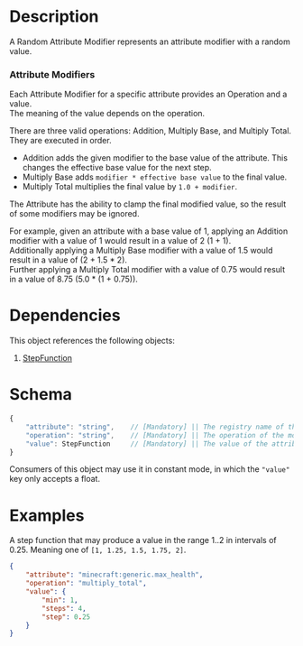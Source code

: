 # Description
A Random Attribute Modifier represents an attribute modifier with a random value.  

### Attribute Modifiers
Each Attribute Modifier for a specific attribute provides an Operation and a value.  
The meaning of the value depends on the operation.  

There are three valid operations: Addition, Multiply Base, and Multiply Total. They are executed in order.

* Addition adds the given modifier to the base value of the attribute. This changes the effective base value for the next step.
* Multiply Base adds `modifier * effective base value` to the final value.
* Multiply Total multiplies the final value by `1.0 + modifier`.

The Attribute has the ability to clamp the final modified value, so the result of some modifiers may be ignored.

For example, given an attribute with a base value of 1, applying an Addition modifier with a value of 1 would result in a value of 2 (1 + 1).  
Additionally applying a Multiply Base modifier with a value of 1.5 would result in a value of (2 + 1.5 * 2).  
Further applying a Multiply Total modifier with a value of 0.75 would result in a value of 8.75 (5.0 * (1 + 0.75)).  

# Dependencies
This object references the following objects:
1. [StepFunction](./StepFunction.md)

# Schema
```js
{
    "attribute": "string",    // [Mandatory] || The registry name of the Attribute to modify.
    "operation": "string",    // [Mandatory] || The operation of the modifier. One of "addition", "multiply_base", or "multiply_total".
    "value": StepFunction     // [Mandatory] || The value of the attribute modifier.
}
```

Consumers of this object may use it in constant mode, in which the `"value"` key only accepts a float.

# Examples
A step function that may produce a value in the range 1..2 in intervals of 0.25. Meaning one of `[1, 1.25, 1.5, 1.75, 2]`.
```json
{
    "attribute": "minecraft:generic.max_health",
    "operation": "multiply_total",
    "value": {
        "min": 1,
        "steps": 4,
        "step": 0.25
    }
}
```